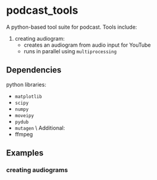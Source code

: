 # podcast_tools

A python-based tool suite for podcast. Tools include:
1. creating audiogram:
    - creates an audiogram from audio input for YouTube
    - runs in parallel using `multiprocessing`

## Dependencies
python libraries:
- `matplotlib`
- `scipy`
- `numpy`
- `moveipy`
- `pydub`
- `mutagen`
\\
Additional:
- ffmpeg


## Examples
### creating audiograms


